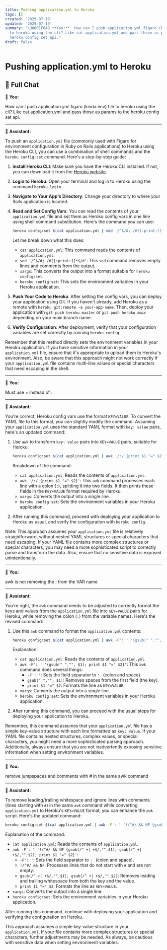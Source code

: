 ```yaml
---
title: Pushing application.yml to Heroku
tags: []
created: '2025-07-19'
updated: '2025-07-19'
summary: "\U0001F64B **You:**  How can I push application.yml figaro (kinda env) file
  to heroku using the cli? Like cat application.yml and pass those as params to the
  heroku config set api."
draft: false
---
```


# Pushing application.yml to Heroku

## 🧠 Full Chat

🙋 **You:**

How can I push application.yml figaro (kinda env) file to heroku using the cli? Like cat application.yml and pass those as params to the heroku config set api.

---

🤖 **Assistant:**

To push an `application.yml` file (commonly used with Figaro for environment configuration in Ruby on Rails applications) to Heroku using the Heroku CLI, you can use a combination of shell commands and the `heroku config:set` command. Here's a step-by-step guide:

1. **Install Heroku CLI**: Make sure you have the Heroku CLI installed. If not, you can download it from the [Heroku website](https://devcenter.heroku.com/articles/heroku-cli).

2. **Login to Heroku**: Open your terminal and log in to Heroku using the command `heroku login`.

3. **Navigate to Your App's Directory**: Change your directory to where your Rails application is located.

4. **Read and Set Config Vars**: You can read the contents of your `application.yml` file and set them as Heroku config vars in one line using shell command substitution. Here's the command you can use:

   ```bash
   heroku config:set $(cat application.yml | sed '/^$/d; /#[[:print:]]*$/d' | xargs)
   ```

   Let me break down what this does:
   - `cat application.yml`: This command reads the contents of `application.yml`.
   - `sed '/^$/d; /#[[:print:]]*$/d'`: This `sed` command removes empty lines and comments from the output.
   - `xargs`: This converts the output into a format suitable for `heroku config:set`.
   - `heroku config:set`: This sets the environment variables in your Heroku application.

5. **Push Your Code to Heroku**: After setting the config vars, you can deploy your application using Git. If you haven't already, add Heroku as a remote with `heroku git:remote -a your-app-name`. Then, deploy your application with `git push heroku master` or `git push heroku main` depending on your main branch name.

6. **Verify Configuration**: After deployment, verify that your configuration variables are set correctly by running `heroku config`.

Remember that this method directly sets the environment variables in your Heroku application. If you have sensitive information in your `application.yml` file, ensure that it's appropriate to upload them to Heroku's environment. Also, be aware that this approach might not work correctly if your `application.yml` file contains multi-line values or special characters that need escaping in the shell.

---

🙋 **You:**

Must use = instead of :

---

🤖 **Assistant:**

You're correct, Heroku config vars use the format `KEY=VALUE`. To convert the YAML file to this format, you can slightly modify the command. Assuming your `application.yml` uses the standard YAML format with `key: value` pairs, here's an updated command:

1. Use `awk` to transform `key: value` pairs into `KEY=VALUE` pairs, suitable for Heroku:

   ```bash
   heroku config:set $(cat application.yml | awk '/:/ {print $1 "=" $2}' | xargs)
   ```

   Breakdown of the command:
   - `cat application.yml`: Reads the contents of `application.yml`.
   - `awk '/:/ {print $1 "=" $2}'`: This `awk` command processes each line with a colon (`:`), splitting it into two fields. It then prints these fields in the `KEY=VALUE` format required by Heroku.
   - `xargs`: Converts the output into a single line.
   - `heroku config:set`: Sets the environment variables in your Heroku application.

2. After running this command, proceed with deploying your application to Heroku as usual, and verify the configuration with `heroku config`.

Note: This approach assumes your `application.yml` file is relatively straightforward, without nested YAML structures or special characters that need escaping. If your YAML file contains more complex structures or special characters, you may need a more sophisticated script to correctly parse and transform the data. Also, ensure that no sensitive data is exposed unintentionally.

---

🙋 **You:**

awk is not removing the : from the VAR name

---

🤖 **Assistant:**

You're right, the `awk` command needs to be adjusted to correctly format the keys and values from the `application.yml` file into `KEY=VALUE` pairs for Heroku, while removing the colon (`:`) from the variable names. Here's the revised command:

1. Use this `awk` command to format the `application.yml` contents:

   ```bash
   heroku config:set $(cat application.yml | awk -F': ' '{gsub(" ","", $1); print $1 "=" $2}' | xargs)
   ```

   Explanation:
   - `cat application.yml`: Reads the contents of `application.yml`.
   - `awk -F': ' '{gsub(" ","", $1); print $1 "=" $2}'`: This `awk` command does several things:
     - `-F': '`: Sets the field separator to `: ` (colon and space).
     - `gsub(" ","", $1)`: Removes spaces from the first field (the key).
     - `print $1 "=" $2`: Formats the line as `KEY=VALUE`.
   - `xargs`: Converts the output into a single line.
   - `heroku config:set`: Sets the environment variables in your Heroku application.

2. After running this command, you can proceed with the usual steps for deploying your application to Heroku.

Remember, this command assumes that your `application.yml` file has a simple key-value structure with each line formatted as `key: value`. If your YAML file contains nested structures, complex values, or special characters, you might need a more sophisticated parsing approach. Additionally, always ensure that you are not inadvertently exposing sensitive information when setting environment variables.

---

🙋 **You:**

remove jumpspaces and comments with # in the same awk command

---

🤖 **Assistant:**

To remove leading/trailing whitespace and ignore lines with comments (lines starting with `#`) in the same `awk` command while converting `application.yml` to Heroku's `KEY=VALUE` format, you can enhance the `awk` script. Here's the updated command:

```bash
heroku config:set $(cat application.yml | awk -F': ' '!/^#/ && NF {gsub(/^ +| +$/,"",$1); gsub(/^ +| +$/,"",$2); print $1 "=" $2}' | xargs)
```

Explanation of the command:
- `cat application.yml`: Reads the contents of `application.yml`.
- `awk -F': ' '!/^#/ && NF {gsub(/^ +| +$/,"",$1); gsub(/^ +| +$/,"",$2); print $1 "=" $2}'`:
  - `-F': '`: Sets the field separator to `: ` (colon and space).
  - `!/^#/ && NF`: Processes lines that do not start with `#` and are not empty.
  - `gsub(/^ +| +$/,"",$1); gsub(/^ +| +$/,"",$2)`: Removes leading and trailing whitespace from both the key and the value.
  - `print $1 "=" $2`: Formats the line as `KEY=VALUE`.
- `xargs`: Converts the output into a single line.
- `heroku config:set`: Sets the environment variables in your Heroku application.

After running this command, continue with deploying your application and verifying the configuration on Heroku.

This approach assumes a simple key-value structure in your `application.yml`. If your file contains more complex structures or special characters, further adjustments may be needed. As always, be cautious with sensitive data when setting environment variables.